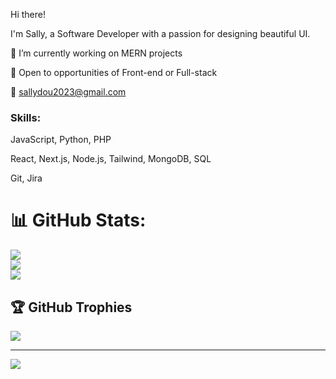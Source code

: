 Hi there! 

I'm Sally, a Software Developer with a passion for designing beautiful UI.

🔭 I’m currently working on MERN projects

🤝 Open to opportunities of Front-end or Full-stack 

💬 sallydou2023@gmail.com




### Skills: 

JavaScript, Python, PHP

React, Next.js, Node.js, Tailwind, MongoDB, SQL

Git, Jira





# 📊 GitHub Stats:
![](https://github-readme-stats.vercel.app/api?username=hdou533&theme=vue&hide_border=false&include_all_commits=true&count_private=true)<br/>
![](https://github-readme-streak-stats.herokuapp.com/?user=hdou533&theme=vue&hide_border=false)<br/>
![](https://github-readme-stats.vercel.app/api/top-langs/?username=hdou533&theme=vue&hide_border=false&include_all_commits=true&count_private=true&layout=compact)

## 🏆 GitHub Trophies
![](https://github-profile-trophy.vercel.app/?username=hdou533&theme=gruvbox&no-frame=false&no-bg=true&margin-w=4)

---
[![](https://visitcount.itsvg.in/api?id=hdou533&icon=2&color=0)](https://visitcount.itsvg.in)

<!-- Proudly created with GPRM ( https://gprm.itsvg.in ) -->
